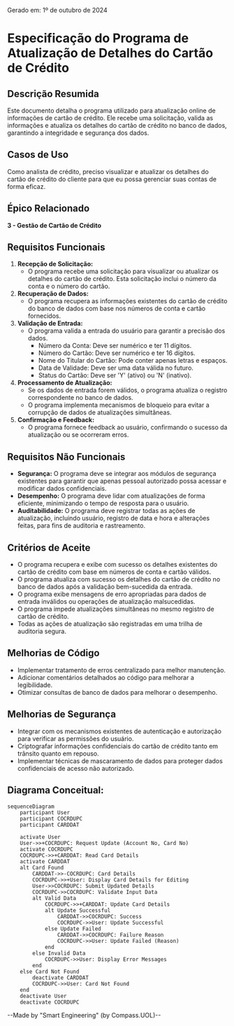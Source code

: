 Gerado em: 1º de outubro de 2024

# Especificação do Programa de Atualização de Detalhes do Cartão de Crédito

## Descrição Resumida

Este documento detalha o programa utilizado para atualização online de informações de cartão de crédito. Ele recebe uma solicitação, valida as informações e atualiza os detalhes do cartão de crédito no banco de dados, garantindo a integridade e segurança dos dados.

## Casos de Uso

Como analista de crédito, preciso visualizar e atualizar os detalhes do cartão de crédito do cliente para que eu possa gerenciar suas contas de forma eficaz.

## Épico Relacionado

**3 - Gestão de Cartão de Crédito**

## Requisitos Funcionais

1. **Recepção de Solicitação:**
   - O programa recebe uma solicitação para visualizar ou atualizar os detalhes do cartão de crédito. Esta solicitação inclui o número da conta e o número do cartão.
2. **Recuperação de Dados:**
   - O programa recupera as informações existentes do cartão de crédito do banco de dados com base nos números de conta e cartão fornecidos.
3. **Validação de Entrada:**
   - O programa valida a entrada do usuário para garantir a precisão dos dados.
     - Número da Conta: Deve ser numérico e ter 11 dígitos.
     - Número do Cartão: Deve ser numérico e ter 16 dígitos.
     - Nome do Titular do Cartão: Pode conter apenas letras e espaços.
     - Data de Validade: Deve ser uma data válida no futuro.
     - Status do Cartão: Deve ser 'Y' (ativo) ou 'N' (inativo).
4. **Processamento de Atualização:**
   - Se os dados de entrada forem válidos, o programa atualiza o registro correspondente no banco de dados.
   - O programa implementa mecanismos de bloqueio para evitar a corrupção de dados de atualizações simultâneas.
5. **Confirmação e Feedback:**
   - O programa fornece feedback ao usuário, confirmando o sucesso da atualização ou se ocorreram erros.

## Requisitos Não Funcionais

- **Segurança:** O programa deve se integrar aos módulos de segurança existentes para garantir que apenas pessoal autorizado possa acessar e modificar dados confidenciais.
- **Desempenho:** O programa deve lidar com atualizações de forma eficiente, minimizando o tempo de resposta para o usuário.
- **Auditabilidade:** O programa deve registrar todas as ações de atualização, incluindo usuário, registro de data e hora e alterações feitas, para fins de auditoria e rastreamento.

## Critérios de Aceite

- O programa recupera e exibe com sucesso os detalhes existentes do cartão de crédito com base em números de conta e cartão válidos.
- O programa atualiza com sucesso os detalhes do cartão de crédito no banco de dados após a validação bem-sucedida da entrada.
- O programa exibe mensagens de erro apropriadas para dados de entrada inválidos ou operações de atualização malsucedidas.
- O programa impede atualizações simultâneas no mesmo registro de cartão de crédito.
- Todas as ações de atualização são registradas em uma trilha de auditoria segura.

## Melhorias de Código

- Implementar tratamento de erros centralizado para melhor manutenção.
- Adicionar comentários detalhados ao código para melhorar a legibilidade.
- Otimizar consultas de banco de dados para melhorar o desempenho.

## Melhorias de Segurança

- Integrar com os mecanismos existentes de autenticação e autorização para verificar as permissões do usuário.
- Criptografar informações confidenciais do cartão de crédito tanto em trânsito quanto em repouso.
- Implementar técnicas de mascaramento de dados para proteger dados confidenciais de acesso não autorizado.

## Diagrama Conceitual:

```mermaid
sequenceDiagram
    participant User
    participant COCRDUPC
    participant CARDDAT

    activate User
    User->>+COCRDUPC: Request Update (Account No, Card No)
    activate COCRDUPC
    COCRDUPC->>+CARDDAT: Read Card Details
    activate CARDDAT
    alt Card Found
        CARDDAT->>-COCRDUPC: Card Details
        COCRDUPC->>+User: Display Card Details for Editing
        User->>COCRDUPC: Submit Updated Details
        COCRDUPC->>COCRDUPC: Validate Input Data
        alt Valid Data
            COCRDUPC->>+CARDDAT: Update Card Details
            alt Update Successful
                CARDDAT->>COCRDUPC: Success
                COCRDUPC->>User: Update Successful
            else Update Failed
                CARDDAT->>COCRDUPC: Failure Reason
                COCRDUPC->>User: Update Failed (Reason)
            end
        else Invalid Data
            COCRDUPC->>User: Display Error Messages
        end
    else Card Not Found
        deactivate CARDDAT
        COCRDUPC->>User: Card Not Found
    end
    deactivate User
    deactivate COCRDUPC
```

--Made by "Smart Engineering" (by Compass.UOL)--